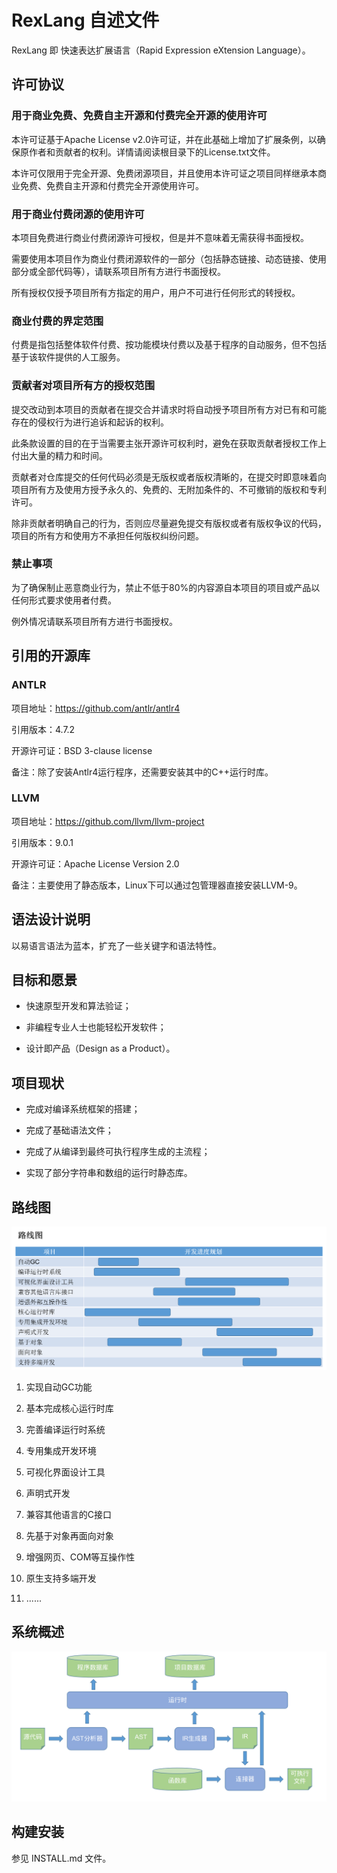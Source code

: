 
# RexLang 自述文件

RexLang 即 快速表达扩展语言（Rapid Expression eXtension Language）。

## 许可协议

### 用于商业免费、免费自主开源和付费完全开源的使用许可

本许可证基于Apache License v2.0许可证，并在此基础上增加了扩展条例，以确保原作者和贡献者的权利。详情请阅读根目录下的License.txt文件。

本许可仅限用于完全开源、免费闭源项目，并且使用本许可证之项目同样继承本商业免费、免费自主开源和付费完全开源使用许可。

### 用于商业付费闭源的使用许可

本项目免费进行商业付费闭源许可授权，但是并不意味着无需获得书面授权。

需要使用本项目作为商业付费闭源软件的一部分（包括静态链接、动态链接、使用部分或全部代码等），请联系项目所有方进行书面授权。

所有授权仅授予项目所有方指定的用户，用户不可进行任何形式的转授权。

### 商业付费的界定范围

付费是指包括整体软件付费、按功能模块付费以及基于程序的自动服务，但不包括基于该软件提供的人工服务。

### 贡献者对项目所有方的授权范围

提交改动到本项目的贡献者在提交合并请求时将自动授予项目所有方对已有和可能存在的侵权行为进行追诉和起诉的权利。

此条款设置的目的在于当需要主张开源许可权利时，避免在获取贡献者授权工作上付出大量的精力和时间。

贡献者对仓库提交的任何代码必须是无版权或者版权清晰的，在提交时即意味着向项目所有方及使用方授予永久的、免费的、无附加条件的、不可撤销的版权和专利许可。

除非贡献者明确自己的行为，否则应尽量避免提交有版权或者有版权争议的代码，项目的所有方和使用方不承担任何版权纠纷问题。

### 禁止事项

为了确保制止恶意商业行为，禁止不低于80%的内容源自本项目的项目或产品以任何形式要求使用者付费。

例外情况请联系项目所有方进行书面授权。

## 引用的开源库

### ANTLR

项目地址：https://github.com/antlr/antlr4

引用版本：4.7.2

开源许可证：BSD 3-clause license

备注：除了安装Antlr4运行程序，还需要安装其中的C++运行时库。

### LLVM

项目地址：https://github.com/llvm/llvm-project

引用版本：9.0.1

开源许可证：Apache License Version 2.0

备注：主要使用了静态版本，Linux下可以通过包管理器直接安装LLVM-9。

## 语法设计说明

以易语言语法为蓝本，扩充了一些关键字和语法特性。

## 目标和愿景

- 快速原型开发和算法验证；

- 非编程专业人士也能轻松开发软件；

- 设计即产品（Design as a Product）。

## 项目现状

- 完成对编译系统框架的搭建；

- 完成了基础语法文件；

- 完成了从编译到最终可执行程序生成的主流程；

- 实现了部分字符串和数组的运行时静态库。

## 路线图

![avatar](./doc/路线图.png)

1. 实现自动GC功能

2. 基本完成核心运行时库

3. 完善编译运行时系统

4. 专用集成开发环境

5. 可视化界面设计工具

6. 声明式开发

7. 兼容其他语言的C接口

8. 先基于对象再面向对象

9. 增强网页、COM等互操作性

10. 原生支持多端开发

11. ......

## 系统概述

![avatar](./doc/系统概述.png)

## 构建安装

参见 INSTALL.md 文件。
